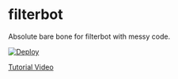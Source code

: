 # filterbot

Absolute bare bone for filterbot with messy code.

[![Deploy](https://www.herokucdn.com/deploy/button.svg)](https://heroku.com/deploy?template=https://github.com/MasterJiraya005/lazzy-princess-v2)

[Tutorial Video](https://www.youtube.com/watch?v=nfjbMz9Har4)
